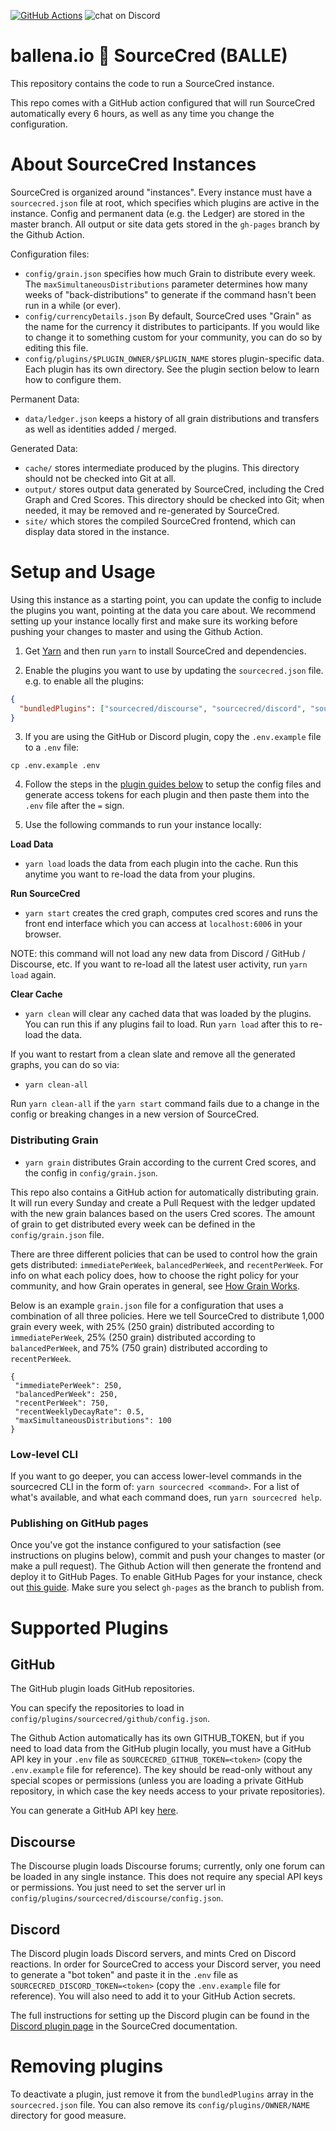 [![GitHub Actions](https://img.shields.io/endpoint.svg?url=https%3A%2F%2Factions-badge.atrox.dev%2Fballena-io%2Fballena-cred%2Fbadge)](https://actions-badge.atrox.dev/ballena-io/ballena-cred/goto)
<img src="https://img.shields.io/discord/805920662506045530?logo=discord" alt="chat on Discord"></a>

# ballena.io 🐋 SourceCred (BALLE)

This repository contains the code to run a SourceCred instance.

This repo comes with a GitHub action configured that will run SourceCred automatically
every 6 hours, as well as any time you change the configuration.

# About SourceCred Instances

SourceCred is organized around "instances". Every instance must have a
`sourcecred.json` file at root, which specifies which plugins are active in the
instance. Config and permanent data (e.g. the Ledger) are stored in the master branch.
All output or site data gets stored in the `gh-pages` branch by the Github Action.

Configuration files:
- `config/grain.json` specifies how much Grain to distribute every week. The `maxSimultaneousDistributions` parameter 
determines how many weeks of "back-distributions" to generate if the command hasn't been run in a while (or ever).
- `config/currencyDetails.json` By default, SourceCred uses "Grain" as the name for the currency it distributes to participants.
If you would like to change it to something custom for your community, you can do so by editing this file.
- `config/plugins/$PLUGIN_OWNER/$PLUGIN_NAME` stores plugin-specific data. Each
  plugin has its own directory. See the plugin section below to learn how to configure them.

Permanent Data:
- `data/ledger.json` keeps a history of all grain distributions and transfers as well as identities added / merged.

Generated Data: 

- `cache/` stores intermediate produced by the plugins. This directory should
  not be checked into Git at all.
- `output/` stores output data generated by SourceCred, including the Cred
  Graph and Cred Scores. This directory should be checked into Git; when
  needed, it may be removed and re-generated by SourceCred.
- `site/` which stores the compiled SourceCred frontend, which can display data
  stored in the instance.


# Setup and Usage

Using this instance as a starting point, you can update the config to include
the plugins you want, pointing at the data you care about. We recommend setting up
your instance locally first and make sure its working before pushing your changes
to master and using the Github Action.

1. Get [Yarn] and then run `yarn` to install SourceCred and dependencies.

2. Enable the plugins you want to use by updating the `sourcecred.json` file. e.g. 
to enable all the plugins:
```json
{
  "bundledPlugins": ["sourcecred/discourse", "sourcecred/discord", "sourcecred/github"]
}
```

3. If you are using the GitHub or Discord plugin, copy the `.env.example` file to a `.env` file:
```shell script
cp .env.example .env
```

4. Follow the steps in the [plugin guides below](#supported-plugins) to setup the config files and generate access tokens
for each plugin and then paste them into the `.env` file after the `=` sign.


5. Use the following commands to run your instance locally:

**Load Data**

- `yarn load` loads the data from each plugin into the cache. Run this anytime you want to re-load the data from 
your plugins.

**Run SourceCred**
- `yarn start` creates the cred graph, computes cred scores and runs the front end interface which you can access at `localhost:6006`
in your browser.

NOTE: this command will not load any new data from Discord / GitHub / Discourse, etc. If you want to re-load
all the latest user activity, run `yarn load` again.

**Clear Cache**


- `yarn clean` will clear any cached data that was loaded by the plugins. You can run this if any plugins fail to load. Run `yarn load` after this to re-load the data.

If you want to restart from a clean slate and remove all the generated graphs, you can do so via:
- `yarn clean-all` 

Run `yarn clean-all` if the `yarn start` command fails due to a change in the config or breaking changes in a new version of SourceCred.

### Distributing Grain
- `yarn grain` distributes Grain according to the current Cred scores, and the config in `config/grain.json`. 

This repo also contains a GitHub action for automatically distributing grain. It will run every Sunday and create a Pull Request
with the ledger updated with the new grain balances based on the users Cred scores. The amount of grain to get distributed
every week can be defined in the `config/grain.json` file. 


There are three different policies that can be used to control
how the grain gets distributed: `immediatePerWeek`, `balancedPerWeek`, and `recentPerWeek`. For info on what each policy does, how to choose the right policy for your community, and how Grain operates in general, see [How Grain Works](https://sourcecred.io/docs/beta/grain). 

Below is an example `grain.json` file for a configuration that uses a combination of all three policies. Here we tell SourceCred to distribute 1,000 grain every week, with 25% (250 grain) distributed according to `immediatePerWeek`, 25% (250 grain) distributed according to `balancedPerWeek`, and 75% (750 grain) distributed according to `recentPerWeek`. 

```
{
 "immediatePerWeek": 250,
 "balancedPerWeek": 250,
 "recentPerWeek": 750,
 "recentWeeklyDecayRate": 0.5,
 "maxSimultaneousDistributions": 100
}
```



### Low-level CLI
If you want to go deeper, you can access lower-level commands in the sourcecred CLI in the form of: `yarn sourcecred <command>`. 
For a list of what's available, and what each command does, run `yarn sourcecred help`.

### Publishing on GitHub pages

Once you've got the instance configured to your satisfaction (see instructions on plugins below),
commit and push your changes to master (or make a pull request). The Github Action will then generate the frontend
and deploy it to GitHub Pages. To enable GitHub Pages for your instance, check out [this guide](https://docs.github.com/en/github/working-with-github-pages/configuring-a-publishing-source-for-your-github-pages-site).
Make sure you select `gh-pages` as the branch to publish from.

# Supported Plugins

## GitHub

The GitHub plugin loads GitHub repositories.

You can specify the repositories to load in
`config/plugins/sourcecred/github/config.json`.

The Github Action automatically has its own GITHUB_TOKEN, but if you need to load data from the 
GitHub plugin locally, you must have a GitHub API key in your `.env` file as
`SOURCECRED_GITHUB_TOKEN=<token>` (copy the `.env.example` file for reference). The key should be read-only without any special
scopes or permissions (unless you are loading a private GitHub repository, in which case
the key needs access to your private repositories).

You can generate a GitHub API key [here](https://github.com/settings/tokens).

## Discourse

The Discourse plugin loads Discourse forums; currently, only one forum can be loaded in any single instance. This does not require any special API
keys or permissions. You just need to set the server url in `config/plugins/sourcecred/discourse/config.json`.

## Discord

The Discord plugin loads Discord servers, and mints Cred on Discord reactions. In order for SourceCred to
access your Discord server, you need to generate a "bot token" and paste it in the `.env` file as
`SOURCECRED_DISCORD_TOKEN=<token>` (copy the `.env.example` file for reference). You will also need to add it
to your GitHub Action secrets. 

The full instructions for setting up the Discord plugin can be found in the [Discord plugin page](https://sourcecred.io/docs/beta/plugins/discord/#configuration)
 in the SourceCred documentation. 

# Removing plugins

To deactivate a plugin, just remove it from the `bundledPlugins` array in the `sourcecred.json` file.
You can also remove its `config/plugins/OWNER/NAME` directory for good measure.



[Yarn]: https://classic.yarnpkg.com/
